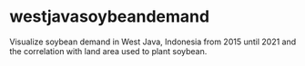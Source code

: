 # westjavasoybeandemand
Visualize soybean demand in West Java, Indonesia from 2015 until 2021 and the correlation with land area used to plant soybean. 

